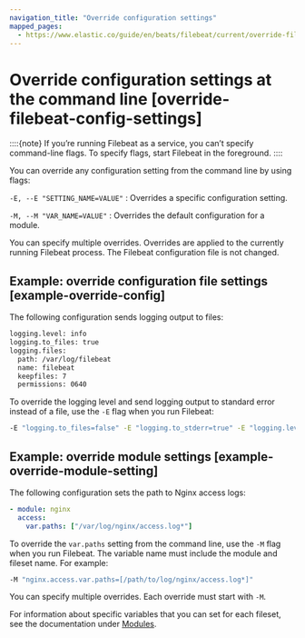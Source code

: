 ```yaml
---
navigation_title: "Override configuration settings"
mapped_pages:
  - https://www.elastic.co/guide/en/beats/filebeat/current/override-filebeat-config-settings.html
---
```


# Override configuration settings at the command line [override-filebeat-config-settings]


::::{note}
If you’re running Filebeat as a service, you can’t specify command-line flags. To specify flags, start Filebeat in the foreground.
::::


You can override any configuration setting from the command line by using flags:

`-E, --E "SETTING_NAME=VALUE"`
:   Overrides a specific configuration setting.

`-M, --M "VAR_NAME=VALUE"`
:   Overrides the default configuration for a module.

You can specify multiple overrides. Overrides are applied to the currently running Filebeat process. The Filebeat configuration file is not changed.


## Example: override configuration file settings [example-override-config]

The following configuration sends logging output to files:

```sh
logging.level: info
logging.to_files: true
logging.files:
  path: /var/log/filebeat
  name: filebeat
  keepfiles: 7
  permissions: 0640
```

To override the logging level and send logging output to standard error instead of a file, use the `-E` flag when you run Filebeat:

```sh
-E "logging.to_files=false" -E "logging.to_stderr=true" -E "logging.level=error"
```


## Example: override module settings [example-override-module-setting]

The following configuration sets the path to Nginx access logs:

```yaml
- module: nginx
  access:
    var.paths: ["/var/log/nginx/access.log*"]
```

To override the `var.paths` setting from the command line, use the `-M` flag when you run Filebeat. The variable name must include the module and fileset name. For example:

```sh
-M "nginx.access.var.paths=[/path/to/log/nginx/access.log*]"
```

You can specify multiple overrides. Each override must start with `-M`.

For information about specific variables that you can set for each fileset, see the documentation under [Modules](/reference/filebeat/filebeat-modules.md).

